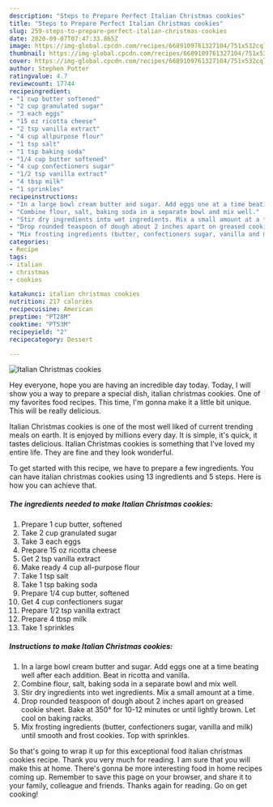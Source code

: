 ```yaml
---
description: "Steps to Prepare Perfect Italian Christmas cookies"
title: "Steps to Prepare Perfect Italian Christmas cookies"
slug: 259-steps-to-prepare-perfect-italian-christmas-cookies
date: 2020-09-07T07:47:33.865Z
image: https://img-global.cpcdn.com/recipes/6689109761327104/751x532cq70/italian-christmas-cookies-recipe-main-photo.jpg
thumbnail: https://img-global.cpcdn.com/recipes/6689109761327104/751x532cq70/italian-christmas-cookies-recipe-main-photo.jpg
cover: https://img-global.cpcdn.com/recipes/6689109761327104/751x532cq70/italian-christmas-cookies-recipe-main-photo.jpg
author: Stephen Potter
ratingvalue: 4.7
reviewcount: 17744
recipeingredient:
- "1 cup butter softened"
- "2 cup granulated sugar"
- "3 each eggs"
- "15 oz ricotta cheese"
- "2 tsp vanilla extract"
- "4 cup allpurpose flour"
- "1 tsp salt"
- "1 tsp baking soda"
- "1/4 cup butter softened"
- "4 cup confectioners sugar"
- "1/2 tsp vanilla extract"
- "4 tbsp milk"
- "1 sprinkles"
recipeinstructions:
- "In a large bowl cream butter and sugar. Add eggs one at a time beating well after each addition. Beat in ricotta and vanilla."
- "Combine flour, salt, baking soda in a separate bowl and mix well."
- "Stir dry ingredients into wet ingredients. Mix a small amount at a time."
- "Drop rounded teaspoon of dough about 2 inches apart on greased cookie sheet. Bake at 350° for 10-12 minutes or until lightly brown. Let cool on baking racks."
- "Mix frosting ingredients (butter, confectioners sugar, vanilla and milk) until smooth and frost cookies. Top with sprinkles."
categories:
- Recipe
tags:
- italian
- christmas
- cookies

katakunci: italian christmas cookies 
nutrition: 217 calories
recipecuisine: American
preptime: "PT28M"
cooktime: "PT53M"
recipeyield: "2"
recipecategory: Dessert

---
```



![Italian Christmas cookies](https://img-global.cpcdn.com/recipes/6689109761327104/751x532cq70/italian-christmas-cookies-recipe-main-photo.jpg)

Hey everyone, hope you are having an incredible day today. Today, I will show you a way to prepare a special dish, italian christmas cookies. One of my favorites food recipes. This time, I'm gonna make it a little bit unique. This will be really delicious.

Italian Christmas cookies is one of the most well liked of current trending meals on earth. It is enjoyed by millions every day. It is simple, it's quick, it tastes delicious. Italian Christmas cookies is something that I've loved my entire life. They are fine and they look wonderful.




To get started with this recipe, we have to prepare a few ingredients. You can have italian christmas cookies using 13 ingredients and 5 steps. Here is how you can achieve that.

<!--inarticleads1-->

##### The ingredients needed to make Italian Christmas cookies:

1. Prepare 1 cup butter, softened
1. Take 2 cup granulated sugar
1. Take 3 each eggs
1. Prepare 15 oz ricotta cheese
1. Get 2 tsp vanilla extract
1. Make ready 4 cup all-purpose flour
1. Take 1 tsp salt
1. Take 1 tsp baking soda
1. Prepare 1/4 cup butter, softened
1. Get 4 cup confectioners sugar
1. Prepare 1/2 tsp vanilla extract
1. Prepare 4 tbsp milk
1. Take 1 sprinkles




<!--inarticleads2-->

##### Instructions to make Italian Christmas cookies:

1. In a large bowl cream butter and sugar. Add eggs one at a time beating well after each addition. Beat in ricotta and vanilla.
1. Combine flour, salt, baking soda in a separate bowl and mix well.
1. Stir dry ingredients into wet ingredients. Mix a small amount at a time.
1. Drop rounded teaspoon of dough about 2 inches apart on greased cookie sheet. Bake at 350° for 10-12 minutes or until lightly brown. Let cool on baking racks.
1. Mix frosting ingredients (butter, confectioners sugar, vanilla and milk) until smooth and frost cookies. Top with sprinkles.




So that's going to wrap it up for this exceptional food italian christmas cookies recipe. Thank you very much for reading. I am sure that you will make this at home. There's gonna be more interesting food in home recipes coming up. Remember to save this page on your browser, and share it to your family, colleague and friends. Thanks again for reading. Go on get cooking!
